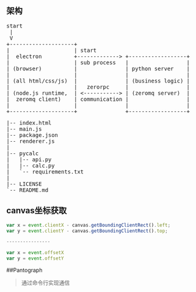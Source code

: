 ## 架构

<pre>
start
 |
 V
+--------------------+
|                    | start
|  electron          +-------------> +------------------+
|                    | sub process   |                  |
| (browser)          |               | python server    |
|                    |               |                  |
| (all html/css/js)  |               | (business logic) |
|                    |   zerorpc     |                  |
| (node.js runtime,  | <-----------> | (zeromq server)  |
|  zeromq client)    | communication |                  |
|                    |               |                  |
+--------------------+               +------------------+
</pre>

<pre>
|-- index.html
|-- main.js
|-- package.json
|-- renderer.js
|
|-- pycalc
|   |-- api.py
|   |-- calc.py
|   `-- requirements.txt
|
|-- LICENSE
`-- README.md
</pre>

## canvas坐标获取
```js
var x = event.clientX - canvas.getBoundingClientRect().left;
var y = event.clientY - canvas.getBoundingClientRect().top;

----------------

var x = event.offsetX
var y = event.offsetY
```


##Pantograph
> 通过命令行实现通信